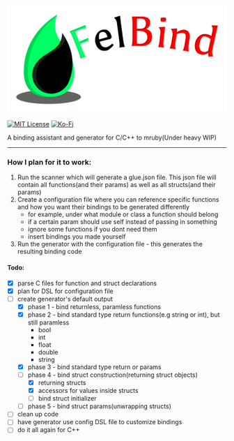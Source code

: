 ![FelBind](https://github.com/realtradam/FelBind/blob/master/logos/felbind-logo-text.png?raw=true)

[![MIT License](https://img.shields.io/github/license/realtradam/felbind?style=flat)](https://github.com/realtradam/FelBind/blob/master/LICENSE)
[![Ko-Fi](https://img.shields.io/static/v1?message=Buy%20me%20a%20coffee&logo=kofi&labelColor=ff5e5b&color=434B57&logoColor=white&label=%20)](https://ko-fi.com/tradam)


A binding assistant and generator for C/C++ to mruby(Under heavy WIP)

---

### How I plan for it to work:

1. Run the scanner which will generate a glue.json file. This json file will contain all functions(and their params) as well as all structs(and their params)
2. Create a configuration file where you can reference specific functions and how you want their bindings to be generated differently
	- for example, under what module or class a function should belong
	- if a certain param should use self instead of passing in something
	- ignore some functions if you dont need them
	- insert bindings you made yourself
3. Run the generator with the configuration file - this generates the resulting binding code

#### Todo:

- [X] parse C files for function and struct declarations
- [X] plan for DSL for configuration file
- [ ] create generator's default output
	- [X] phase 1 - bind returnless, paramless functions
	- [X] phase 2 - bind standard type return functions(e.g string or int), but still paramless
		- bool
		- int
		- float
		- double
		- string
	- [X] phase 3 - bind standard type return or params
	- [ ] phase 4 - bind struct construction(returning struct objects)
		- [X] returning structs
		- [X] accessors for values inside structs
		- [ ] bind struct initializer
	- [ ] phase 5 - bind struct params(unwrapping structs)
- [ ] clean up code
- [ ] have generator use config DSL file to customize bindings
- [ ] do it all again for C++
